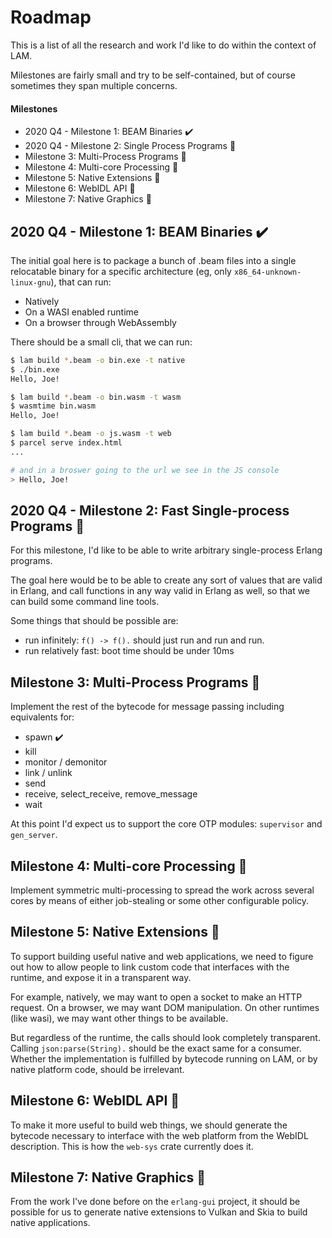 # Roadmap

This is a list of all the research and work I'd like to do within the context
of LAM.

Milestones are fairly small and try to be self-contained, but of course
sometimes they span multiple concerns.

#### Milestones

* 2020 Q4 - Milestone 1: BEAM Binaries :heavy_check_mark:
* 2020 Q4 - Milestone 2: Single Process Programs :hammer:
* Milestone 3: Multi-Process Programs :hammer:
* Milestone 4: Multi-core Processing :hammer:
* Milestone 5: Native Extensions :crystal_ball:
* Milestone 6: WebIDL API :rocket:
* Milestone 7: Native Graphics :rocket:

## 2020 Q4 - Milestone 1: BEAM Binaries :heavy_check_mark:

The initial goal here is to package a bunch of .beam files into a single
relocatable binary for a specific architecture (eg, only
`x86_64-unknown-linux-gnu`), that can run:

* Natively
* On a WASI enabled runtime
* On a browser through WebAssembly

There should be a small cli, that we can run:

```sh
$ lam build *.beam -o bin.exe -t native
$ ./bin.exe
Hello, Joe!

$ lam build *.beam -o bin.wasm -t wasm
$ wasmtime bin.wasm
Hello, Joe!

$ lam build *.beam -o js.wasm -t web
$ parcel serve index.html
...

# and in a broswer going to the url we see in the JS console
> Hello, Joe!
```

## 2020 Q4 - Milestone 2: Fast Single-process Programs :hammer:

For this milestone, I'd like to be able to write arbitrary single-process
Erlang programs. 

The goal here would be to be able to create any sort of values that are valid
in Erlang, and call functions in any way valid in Erlang as well, so that 
we can build some command line tools.

Some things that should be possible are:

* run infinitely: `f() -> f().` should just run and run and run.
* run relatively fast: boot time should be under 10ms

## Milestone 3: Multi-Process Programs :hammer:

Implement the rest of the bytecode for message passing including equivalents
for:

* spawn :heavy_check_mark:
* kill
* monitor / demonitor
* link / unlink
* send
* receive, select_receive, remove_message
* wait

At this point I'd expect us to support the core OTP modules: `supervisor` and
`gen_server`.

## Milestone 4: Multi-core Processing :crystal_ball:

Implement symmetric multi-processing to spread the work across several cores by
means of either job-stealing or some other configurable policy.

## Milestone 5: Native Extensions :hammer:

To support building useful native and web applications, we need to figure out
how to allow people to link custom code that interfaces with the runtime, and
expose it in a transparent way.

For example, natively, we may want to open a socket to make an HTTP request. On
a browser, we may want DOM manipulation. On other runtimes (like wasi), we may
want other things to be available.

But regardless of the runtime, the calls should look completely transparent.
Calling `json:parse(String).` should be the exact same for a consumer. Whether
the implementation is fulfilled by bytecode running on LAM, or by native
platform code, should be irrelevant.

## Milestone 6: WebIDL API :rocket:

To make it more useful to build web things, we should generate the bytecode
necessary to interface with the web platform from the WebIDL description. This
is how the `web-sys` crate currently does it.

## Milestone 7: Native Graphics :rocket:

From the work I've done before on the `erlang-gui` project, it should be
possible for us to generate native extensions to Vulkan and Skia to build
native applications.

